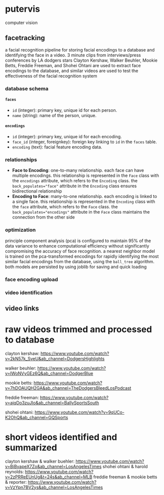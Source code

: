 # putervis

computer vision

## facetracking

a facial recognition pipeline for storing facial encodings to a database and identifying the face in a video. 3 minute clips from interviews/press conferences by LA dodgers stars Clayton Kershaw, Walker Beuhler, Mookie Betts, Freddie Freeman, and Shohei Ohtani are used to extract face encodings to the database, and similar videos are used to test the effectiveness of the facial recognition system

### database schema

#### `faces`
- `id` (integer): primary key, unique id for each person.
- `name` (string): name of the person, unique.

#### `encodings`
- `id` (integer): primary key, unique id for each encoding.
- `face_id` (integer, foreignkey): foreign key linking to `id` in the `faces` table.
- `encoding` (text): facial feature encoding data.

### relationships

- **Face to Encoding**: one-to-many relationship. each face can have multiple encodings. this relationship is represented in the `Face` class with the `encodings` attribute, which refers to the `Encoding` class. the `back_populates="face"` attribute in the `Encoding` class ensures bidirectional relationship
- **Encoding to Face**: many-to-one relationship. each encoding is linked to a single face. this relationship is represented in the `Encoding` class with the `face` attribute, which refers to the `Face` class. the `back_populates="encodings"` attribute in the `Face` class maintains the connection from the other side

### optimization

principle component analysis (pca) is configured to maintain 95% of the data variance to enhance computational efficiency without significantly compromising the accuracy of face recognition. a nearest neighbor model is trained on the pca-transformed encodings for rapidly identifying the most similar facial encodings from the database, using the `ball_tree` algorithm. both models are persisted by using joblib for saving and quick loading

### face encoding upload


### video identification




## video links

# raw videos trimmed and processed to database

clayton kershaw: https://www.youtube.com/watch?v=2kN57k_SveU&ab_channel=DodgersHighlights

walker beuhler: https://www.youtube.com/watch?v=IWoNVyGEz6Q&ab_channel=DodgerBlue

mookie betts: https://www.youtube.com/watch?v=7hDOAUQH2GA&ab_channel=TheDodgersBleedLosPodcast

freddie freeman: https://www.youtube.com/watch?v=ajqDo3zuJIo&ab_channel=BallySportsSouth

shohei ohtani: https://www.youtube.com/watch?v=9qUCo-K2OhQ&ab_channel=GQSports

# short videos identified and summarized

clayton kershaw & walker buehler: https://www.youtube.com/watch?v=BiBvapeX7Zo&ab_channel=LosAngelesTimes
shohei ohtani & harold reynolds: https://www.youtube.com/watch?v=2zPRReEUnUg&t=24s&ab_channel=MLB
freddie freeman & mookie betts & reporter: https://www.youtube.com/watch?v=VzYpn7BV2ys&ab_channel=LosAngelesTimes
